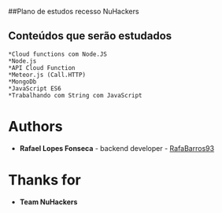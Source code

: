##Plano de estudos recesso NuHackers

## Conteúdos que serão estudados

```
*Cloud functions com Node.JS
*Node.js
*API Cloud Function
*Meteor.js (Call.HTTP)
*MongoDb
*JavaScript ES6
*Trabalhando com String com JavaScript

```

# Authors

-   **Rafael Lopes Fonseca** \- backend developer \- [RafaBarros93](https://github.com/RafaBarros93/)

# Thanks for

-   **Team NuHackers**
